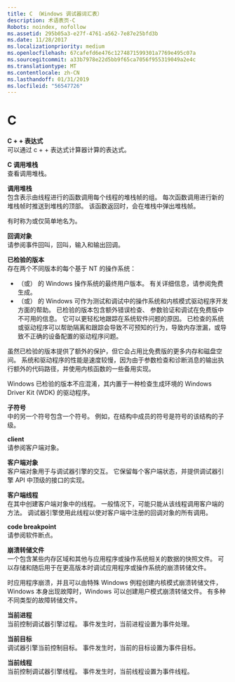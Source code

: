 ```yaml
---
title: C （Windows 调试器词汇表）
description: 术语表页-C
Robots: noindex, nofollow
ms.assetid: 295b05a3-e27f-4761-a562-7e87e25bfd3b
ms.date: 11/28/2017
ms.localizationpriority: medium
ms.openlocfilehash: 67cafefd6e476c1274871599301a7769e495c07a
ms.sourcegitcommit: a33b7978e22d5bb9f65ca7056f955319049a2e4c
ms.translationtype: MT
ms.contentlocale: zh-CN
ms.lasthandoff: 01/31/2019
ms.locfileid: "56547726"
---
```

# <a name="c"></a>C


<span id="c___expression"></span><span id="C___EXPRESSION"></span>**C + + 表达式**  
可以通过 c + + 表达式计算器计算的表达式。

<span id="c_call_stack"></span><span id="C_CALL_STACK"></span>**C 调用堆栈**  
查看调用堆栈。

<span id="call_stack"></span><span id="CALL_STACK"></span>**调用堆栈**  
包含表示由线程进行的函数调用每个线程的堆栈帧的组。 每次函数调用进行新的堆栈帧时推送到堆栈的顶部。 该函数返回时，会在堆栈中弹出堆栈帧。

有时称为或仅简单地名为。

<span id="callback_object"></span><span id="CALLBACK_OBJECT"></span>**回调对象**  
请参阅事件回叫，回叫，输入和输出回调。

<span id="checked_build"></span><span id="CHECKED_BUILD"></span>**已检验的版本**  
存在两个不同版本的每个基于 NT 的操作系统：

-   （或） 的 Windows 操作系统的最终用户版本。 有关详细信息，请参阅免费生成。
-   （或） 的 Windows 可作为测试和调试中的操作系统和内核模式驱动程序开发方面的帮助。 已检验的版本包含额外错误检查、 参数验证和调试在免费版中不可用的信息。 它可以更轻松地跟踪在系统软件问题的原因。 已检查的系统或驱动程序可以帮助隔离和跟踪会导致不可预知的行为，导致内存泄漏，或导致不正确的设备配置的驱动程序问题。

虽然已检验的版本提供了额外的保护，但它会占用比免费版的更多内存和磁盘空间。 系统和驱动程序的性能是速度较慢，因为由于参数检查和诊断消息的输出执行额外的代码路径，并使用内核函数的一些备用实现。

Windows 已检验的版本不应混淆，其内置于一种检查生成环境的 Windows Driver Kit (WDK) 的驱动程序。

<span id="child_symbol"></span><span id="CHILD_SYMBOL"></span>**子符号**  
中的另一个符号包含一个符号。 例如，在结构中成员的符号是符号的该结构的子级。

<span id="client"></span><span id="CLIENT"></span>**client**  
请参阅客户端对象。

<span id="client_object"></span><span id="CLIENT_OBJECT"></span>**客户端对象**  
客户端对象用于与调试器引擎的交互。 它保留每个客户端状态，并提供调试器引擎 API 中顶级的接口的实现。

<span id="client_thread"></span><span id="CLIENT_THREAD"></span>**客户端线程**  
在其中创建客户端对象中的线程。 一般情况下，可能只能从该线程调用客户端的方法。 调试器引擎使用此线程以使对客户端中注册的回调对象的所有调用。

<span id="code_breakpoint"></span><span id="CODE_BREAKPOINT"></span>**code breakpoint**  
请参阅软件断点。

<span id="crash_dump_file"></span><span id="CRASH_DUMP_FILE"></span>**崩溃转储文件**  
一个包含某些内存区域和其他与应用程序或操作系统相关的数据的快照文件。 可以存储和随后用于在更高版本时调试应用程序或操作系统的崩溃转储文件。

时应用程序崩溃，并且可以由特殊 Windows 例程创建内核模式崩溃转储文件，Windows 本身出现故障时，Windows 可以创建用户模式崩溃转储文件。 有多种不同类型的故障转储文件。

<span id="current_process"></span><span id="CURRENT_PROCESS"></span>**当前进程**  
当前控制调试器引擎过程。 事件发生时，当前进程设置为事件处理。

<span id="current_target"></span><span id="CURRENT_TARGET"></span>**当前目标**  
调试器引擎当前控制目标。 事件发生时，当前的目标设置为事件目标。

<span id="current_thread"></span><span id="CURRENT_THREAD"></span>**当前线程**  
当前控制调试器引擎线程。 事件发生时，当前线程设置为事件线程。

 

 





